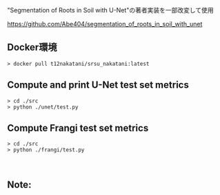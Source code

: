 "Segmentation of Roots in Soil with U-Net"の著者実装を一部改変して使用

https://github.com/Abe404/segmentation_of_roots_in_soil_with_unet



## Docker環境
    > docker pull t12nakatani/srsu_nakatani:latest


## Compute and print U-Net test set metrics
    > cd ./src
    > python ./unet/test.py


## Compute Frangi test set metrics
    > cd ./src
    > python ./frangi/test.py


​        
## Note:
